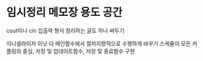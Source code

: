 # 임시정리 메모장 용도 공간

cout이나 cin 입출력 형식 정리하는 글도 하나 써두기

이니셜라이저 이닛 다 메인함수에서 절차지향적으로 수행하게 바꾸기
스케쥴이 모든 커플링의 중심, 저장 및 업데이트함수, 저장 및 종료함수 구현
